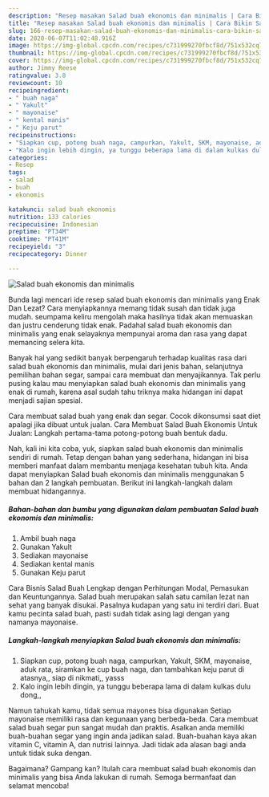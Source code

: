 ```yaml
---
description: "Resep masakan Salad buah ekonomis dan minimalis | Cara Bikin Salad buah ekonomis dan minimalis Yang Bisa Manjain Lidah"
title: "Resep masakan Salad buah ekonomis dan minimalis | Cara Bikin Salad buah ekonomis dan minimalis Yang Bisa Manjain Lidah"
slug: 166-resep-masakan-salad-buah-ekonomis-dan-minimalis-cara-bikin-salad-buah-ekonomis-dan-minimalis-yang-bisa-manjain-lidah
date: 2020-06-07T11:02:48.916Z
image: https://img-global.cpcdn.com/recipes/c731999270fbcf8d/751x532cq70/salad-buah-ekonomis-dan-minimalis-foto-resep-utama.jpg
thumbnail: https://img-global.cpcdn.com/recipes/c731999270fbcf8d/751x532cq70/salad-buah-ekonomis-dan-minimalis-foto-resep-utama.jpg
cover: https://img-global.cpcdn.com/recipes/c731999270fbcf8d/751x532cq70/salad-buah-ekonomis-dan-minimalis-foto-resep-utama.jpg
author: Jimmy Reese
ratingvalue: 3.8
reviewcount: 10
recipeingredient:
- " buah naga"
- " Yakult"
- " mayonaise"
- " kental manis"
- " Keju parut"
recipeinstructions:
- "Siapkan cup, potong buah naga, campurkan, Yakult, SKM, mayonaise, aduk rata, siramkan ke cup buah naga, dan tambahkan keju parut di atasnya,, siap di nikmati,, yasss"
- "Kalo ingin lebih dingin, ya tunggu beberapa lama di dalam kulkas dulu dong,,"
categories:
- Resep
tags:
- salad
- buah
- ekonomis

katakunci: salad buah ekonomis 
nutrition: 133 calories
recipecuisine: Indonesian
preptime: "PT34M"
cooktime: "PT41M"
recipeyield: "3"
recipecategory: Dinner

---
```



![Salad buah ekonomis dan minimalis](https://img-global.cpcdn.com/recipes/c731999270fbcf8d/751x532cq70/salad-buah-ekonomis-dan-minimalis-foto-resep-utama.jpg)

Bunda lagi mencari ide resep salad buah ekonomis dan minimalis yang Enak Dan Lezat? Cara menyiapkannya memang tidak susah dan tidak juga mudah. seumpama keliru mengolah maka hasilnya tidak akan memuaskan dan justru cenderung tidak enak. Padahal salad buah ekonomis dan minimalis yang enak selayaknya mempunyai aroma dan rasa yang dapat memancing selera kita.

Banyak hal yang sedikit banyak berpengaruh terhadap kualitas rasa dari salad buah ekonomis dan minimalis, mulai dari jenis bahan, selanjutnya pemilihan bahan segar, sampai cara membuat dan menyajikannya. Tak perlu pusing kalau mau menyiapkan salad buah ekonomis dan minimalis yang enak di rumah, karena asal sudah tahu triknya maka hidangan ini dapat menjadi sajian spesial.

Cara membuat salad buah yang enak dan segar. Cocok dikonsumsi saat diet apalagi jika dibuat untuk jualan. Cara Membuat Salad Buah Ekonomis Untuk Jualan: Langkah pertama-tama potong-potong buah bentuk dadu.


Nah, kali ini kita coba, yuk, siapkan salad buah ekonomis dan minimalis sendiri di rumah. Tetap dengan bahan yang sederhana, hidangan ini bisa memberi manfaat dalam membantu menjaga kesehatan tubuh kita. Anda dapat menyiapkan Salad buah ekonomis dan minimalis menggunakan 5 bahan dan 2 langkah pembuatan. Berikut ini langkah-langkah dalam membuat hidangannya.

<!--inarticleads1-->

##### Bahan-bahan dan bumbu yang digunakan dalam pembuatan Salad buah ekonomis dan minimalis:

1. Ambil  buah naga
1. Gunakan  Yakult
1. Sediakan  mayonaise
1. Sediakan  kental manis
1. Gunakan  Keju parut


Cara Bisnis Salad Buah Lengkap dengan Perhitungan Modal, Pemasukan dan Keuntungannya. Salad buah merupakan salah satu camilan lezat nan sehat yang banyak disukai. Pasalnya kudapan yang satu ini terdiri dari. Buat kamu pecinta salad buah, pasti sudah tidak asing lagi dengan yang namanya mayonaise. 

<!--inarticleads2-->

##### Langkah-langkah menyiapkan Salad buah ekonomis dan minimalis:

1. Siapkan cup, potong buah naga, campurkan, Yakult, SKM, mayonaise, aduk rata, siramkan ke cup buah naga, dan tambahkan keju parut di atasnya,, siap di nikmati,, yasss
1. Kalo ingin lebih dingin, ya tunggu beberapa lama di dalam kulkas dulu dong,,


Namun tahukah kamu, tidak semua mayones bisa digunakan Setiap mayonaise memiliki rasa dan kegunaan yang berbeda-beda. Cara membuat salad buah segar pun sangat mudah dan praktis. Asalkan anda memiliki buah-buahan segar yang ingin anda jadikan salad. Buah-buahan kaya akan vitamin C, vitamin A, dan nutrisi lainnya. Jadi tidak ada alasan bagi anda untuk tidak suka dengan. 

Bagaimana? Gampang kan? Itulah cara membuat salad buah ekonomis dan minimalis yang bisa Anda lakukan di rumah. Semoga bermanfaat dan selamat mencoba!
